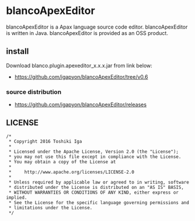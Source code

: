 # blancoApexEditor

blancoApexEditor is a Apax language source code editor.
blancoApexEditor is written in Java. blancoApexEditor is provided as an OSS product.

## install

Download blanco.plugin.apexeditor_x.x.x.jar from link below:

- https://github.com/igapyon/blancoApexEditor/tree/v0.6

### source distribution

* https://github.com/igapyon/blancoApexEditor/releases 

## LICENSE

```
/*
 * Copyright 2016 Toshiki Iga
 *
 * Licensed under the Apache License, Version 2.0 (the "License");
 * you may not use this file except in compliance with the License.
 * You may obtain a copy of the License at
 *
 *     http://www.apache.org/licenses/LICENSE-2.0
 *
 * Unless required by applicable law or agreed to in writing, software
 * distributed under the License is distributed on an "AS IS" BASIS,
 * WITHOUT WARRANTIES OR CONDITIONS OF ANY KIND, either express or implied.
 * See the License for the specific language governing permissions and
 * limitations under the License.
 */
```
